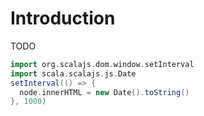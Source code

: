 # Introduction

TODO
```scala mdoc:js
import org.scalajs.dom.window.setInterval
import scala.scalajs.js.Date
setInterval(() => {
  node.innerHTML = new Date().toString()
}, 1000)
```